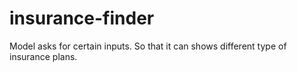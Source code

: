 # insurance-finder
Model asks for certain inputs. So that it can shows different type of insurance plans.
